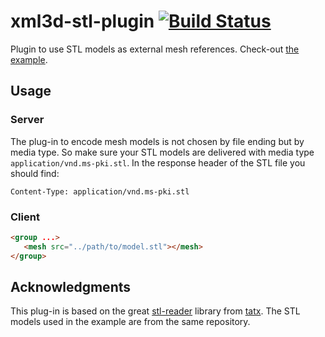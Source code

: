 # xml3d-stl-plugin [![Build Status](https://img.shields.io/npm/l/shade.js.svg)](http://opensource.org/licenses/MIT)

Plugin to use STL models as external mesh references. Check-out [the example](http://xml3d.github.io/xml3d-stl-plugin/examples/).

## Usage

### Server
The plug-in to encode mesh models is not chosen by file ending but by media type. So make sure your STL models are delivered with media type ``application/vnd.ms-pki.stl``. In the response header of the STL file you should find:

    Content-Type: application/vnd.ms-pki.stl


### Client
```html
<group ...>
   <mesh src="../path/to/model.stl"></mesh>
</group>
```

## Acknowledgments
This plug-in is based on the great [stl-reader](https://github.com/tatx/stl-reader) library from [tatx](https://github.com/tatx). The STL models used in the example are from the same repository.
